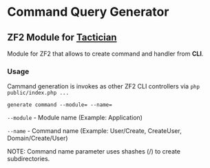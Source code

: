 # Command Query Generator
## ZF2 Module for [Tactician](http://tactician.thephpleague.com)

Module for ZF2 that allows to create command and handler from **CLI**.

### Usage

Cammand generation is invokes as other ZF2 CLI controllers via `php public/index.php ...`

`generate command --module= --name=`

`--module` - Module name (Example: Application)

`--name` - Command name (Example: User/Create, CreateUser, Domain/Create/User)

NOTE: Command name parameter uses shashes (/) to create subdirectories.
